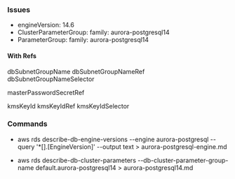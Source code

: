 ### Issues
- engineVersion: 14.6
- ClusterParameterGroup: 
  family: aurora-postgresql14
- ParameterGroup:
  family: aurora-postgresql14


#### With Refs

dbSubnetGroupName
dbSubnetGroupNameRef
dbSubnetGroupNameSelector 

masterPasswordSecretRef

kmsKeyId
kmsKeyIdRef
kmsKeyIdSelector

### Commands
- aws rds describe-db-engine-versions --engine aurora-postgresql --query '*[].[EngineVersion]' --output text > aurora-postgresql-engine.md

- aws rds describe-db-cluster-parameters --db-cluster-parameter-group-name default.aurora-postgresql14 > aurora-postgresql14.md